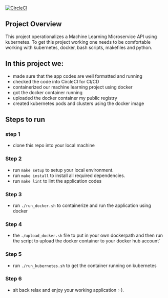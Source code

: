[![CircleCI](https://circleci.com/gh/kent2cky/kent2cky-project-ml-microservice-kubernetes.svg?style=svg)](https://app.circleci.com/pipelines/github/kent2cky/kent2cky-project-ml-microservice-kubernetes)

## Project Overview

This project operationalizes a Machine Learning Microservice API using kubernetes. To get this project working one needs to be comfortable working with kubernetes, docker, bash scripts, makefiles and python. 

## In this project we:

- made sure that the app codes are well formatted and running
- checked the code into CircleCI for CI/CD
- containerized our machine learning project using docker
- got the docker container running
- uploaded the docker container my public registry
- created kubernetes pods and clusters using the docker image


## Steps to run

### step 1
- clone this repo into your local machine

### Step 2
- run `make setup` to setup your local environment.
- run `make install` to install all required dependencies.
- run `make lint` to lint the application codes

### Step 3
- run `./run_docker.sh` to containerize and run the application using docker

### Step 4
- the `./upload_docker.sh` file to put in your own dockerpath and then run the script to upload the docker container to your docker hub account`

### Step 5
- run `./run_kubernetes.sh` to get the container running on kubernetes

### Step 6
- sit back relax and enjoy your working application :-).
